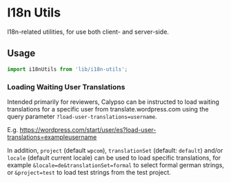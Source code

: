 # I18n Utils

I18n-related utilities, for use both client- and server-side.

## Usage

```js
import i18nUtils from 'lib/i18n-utils';
```

### Loading Waiting User Translations

Intended primarily for reviewers, Calypso can be instructed to load waiting
translations for a specific user from translate.wordpress.com using the
query parameter `?load-user-translations=username`.

E.g. <https://wordpress.com/start/user/es?load-user-translations=exampleusername>

In addition, `project` (default `wpcom`), `translationSet` (default: `default`)
and/or `locale` (default current locale) can be used to load specific
translations, for example `&locale=de&translationSet=formal` to select formal
german strings, or `&project=test` to load test strings from the test project.
